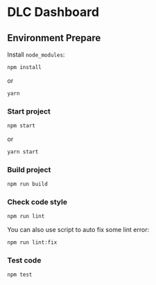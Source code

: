 # DLC Dashboard

## Environment Prepare

Install `node_modules`:

```bash
npm install
```

or

```bash
yarn
```

### Start project

```bash
npm start
```

or

```bash
yarn start
```

### Build project

```bash
npm run build
```

### Check code style

```bash
npm run lint
```

You can also use script to auto fix some lint error:

```bash
npm run lint:fix
```

### Test code

```bash
npm test
```
